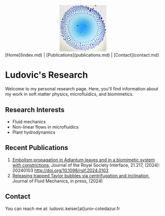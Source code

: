<div style="text-align: center;">
    <img src="/images/Marangoni bursting.png" alt="Header Image" style="width: 30%; height: auto;">
</div>
[Home](index.md) | [Publications](publications.md) | [Contact](contact.md)

# Ludovic's Research

Welcome to my personal research page. Here, you'll find information about my work in soft matter physics, microfluidics, and biomimetics.

## Research Interests
- Fluid mechanics
- Non-linear flows in microfluidics
- Plant hydrodynamics

## Recent Publications
1. [Embolism propagation in Adiantum leaves and in a biomimetic system with constrictions](/publications/Keiser2024_JRSI.pdf), Journal of the Royal Society Interface, 21.217, (2024): 20240103 http://doi.org/10.1098/rsif.2024.0103
2. [Releasing trapped Taylor bubbles via centrifugation and inclination](/publications/Marcotte2024_JFM.pdf), Journal of Fluid Mechanics, in press, (2024)

## Contact
You can reach me at: ludovic.keiser[at]univ-cotedazur.fr

